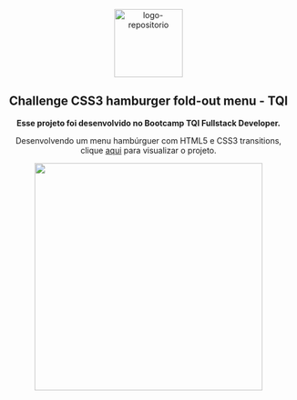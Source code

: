 <p align="center"> <img src="https://user-images.githubusercontent.com/96539606/197377915-99752e4c-cdae-4fbf-a049-43f8c2761277.png" alt="logo-repositorio" height="120" widht="120" /></center>

<h2 align="center"> Challenge CSS3 hamburger fold-out menu - TQI </h2>


<p align="center"><strong>  Esse projeto foi desenvolvido no  Bootcamp TQI Fullstack Developer.
</strong></center>

<p align="center"> Desenvolvendo um menu hambúrguer com HTML5 e CSS3 transitions, clique <a href="https://tqi-challenge-menu.vercel.app/" target="_blank">aqui</a> para visualizar o projeto.<p align="center"></center>
</center>

<p align="center">
<img src="https://user-images.githubusercontent.com/96539606/199114607-2313ecc3-67e2-4326-92c1-56b75e00bf72.gif" height="400" widht="400"" /></center>

